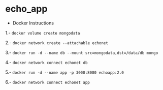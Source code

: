 # echo_app
* Docker Instructions

1.- `docker volume create mongodata`

2.- `docker network create --attachable echonet`

3.- `docker run -d --name db --mount src=mongodata,dst=/data/db mongo`

4.- `docker network connect echonet db`

5.- `docker run -d --name app -p 3000:8080 echoapp:2.0`

6.- `docker network connect echonet app`

